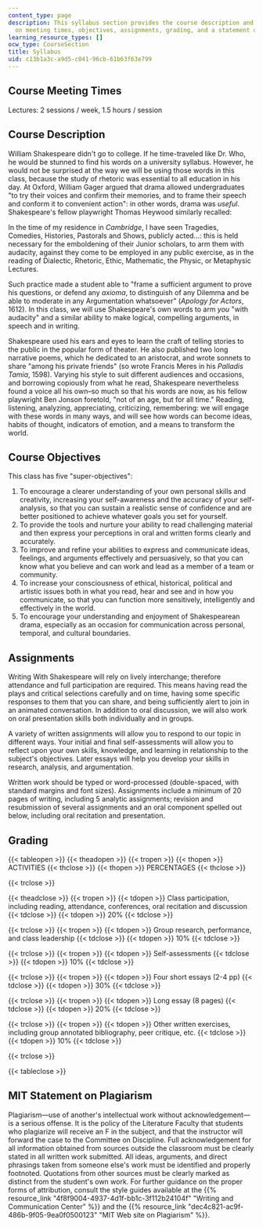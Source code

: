 ```yaml
---
content_type: page
description: This syllabus section provides the course description and information
  on meeting times, objectives, assignments, grading, and a statement on plagiarism.
learning_resource_types: []
ocw_type: CourseSection
title: Syllabus
uid: c13b1a3c-a9d5-c041-96cb-61b63f63e799
---
```


Course Meeting Times
--------------------

Lectures: 2 sessions / week, 1.5 hours / session

Course Description
------------------

William Shakespeare didn't go to college. If he time-traveled like Dr. Who, he would be stunned to find his words on a university syllabus. However, he would not be surprised at the way we will be using those words in this class, because the study of rhetoric was essential to all education in his day. At Oxford, William Gager argued that drama allowed undergraduates "to try their voices and confirm their memories, and to frame their speech and conform it to convenient action": in other words, drama was _useful_. Shakespeare's fellow playwright Thomas Heywood similarly recalled:

In the time of my residence in _Cambridge_, I have seen Tragedies, Comedies, Histories, Pastorals and Shows, publicly acted…: this is held necessary for the emboldening of their Junior scholars, to arm them with audacity, against they come to be employed in any public exercise, as in the reading of Dialectic, Rhetoric, Ethic, Mathematic, the Physic, or Metaphysic Lectures.

Such practice made a student able to "frame a sufficient argument to prove his questions, or defend any _axioma_, to distinguish of any Dilemma and be able to moderate in any Argumentation whatsoever" (_Apology for Actors_, 1612). In this class, we will use Shakespeare's own words to arm _you_ "with audacity" and a similar ability to make logical, compelling arguments, in speech and in writing.

Shakespeare used his ears and eyes to learn the craft of telling stories to the public in the popular form of theater. He also published two long narrative poems, which he dedicated to an aristocrat, and wrote sonnets to share "among his private friends" (so wrote Francis Meres in his _Palladis Tamia_, 1598). Varying his style to suit different audiences and occasions, and borrowing copiously from what he read, Shakespeare nevertheless found a voice all his own–so much so that his words are now, as his fellow playwright Ben Jonson foretold, "not of an age, but for all time." Reading, listening, analyzing, appreciating, criticizing, remembering: we will engage with these words in many ways, and will see how words can become ideas, habits of thought, indicators of emotion, and a means to transform the world.

Course Objectives
-----------------

This class has five "super-objectives":

1.  To encourage a clearer understanding of your own personal skills and creativity, increasing your self-awareness and the accuracy of your self-analysis, so that you can sustain a realistic sense of confidence and are better positioned to achieve whatever goals you set for yourself.
2.  To provide the tools and nurture your ability to read challenging material and then express your perceptions in oral and written forms clearly and accurately.
3.  To improve and refine your abilities to express and communicate ideas, feelings, and arguments effectively and persuasively, so that you can know what you believe and can work and lead as a member of a team or community.
4.  To increase your consciousness of ethical, historical, political and artistic issues both in what you read, hear and see and in how you communicate, so that you can function more sensitively, intelligently and effectively in the world.
5.  To encourage your understanding and enjoyment of Shakespearean drama, especially as an occasion for communication across personal, temporal, and cultural boundaries.

Assignments
-----------

Writing With Shakespeare will rely on lively interchange; therefore attendance and full participation are required. This means having read the plays and critical selections carefully and on time, having some specific responses to them that you can share, and being sufficiently alert to join in an animated conversation. In addition to oral discussion, we will also work on oral presentation skills both individually and in groups.

A variety of written assignments will allow you to respond to our topic in different ways. Your initial and final self-assessments will allow you to reflect upon your own skills, knowledge, and learning in relationship to the subject's objectives. Later essays will help you develop your skills in research, analysis, and argumentation.

Written work should be typed or word-processed (double-spaced, with standard margins and font sizes). Assignments include a minimum of 20 pages of writing, including 5 analytic assignments; revision and resubmission of several assignments and an oral component spelled out below, including oral recitation and presentation.

Grading
-------

{{< tableopen >}}
{{< theadopen >}}
{{< tropen >}}
{{< thopen >}}
ACTIVITIES
{{< thclose >}}
{{< thopen >}}
PERCENTAGES
{{< thclose >}}

{{< trclose >}}

{{< theadclose >}}
{{< tropen >}}
{{< tdopen >}}
Class participation, including reading, attendance, conferences, oral recitation and discussion
{{< tdclose >}}
{{< tdopen >}}
20%
{{< tdclose >}}

{{< trclose >}}
{{< tropen >}}
{{< tdopen >}}
Group research, performance, and class leadership
{{< tdclose >}}
{{< tdopen >}}
10%
{{< tdclose >}}

{{< trclose >}}
{{< tropen >}}
{{< tdopen >}}
Self-assessments
{{< tdclose >}}
{{< tdopen >}}
10%
{{< tdclose >}}

{{< trclose >}}
{{< tropen >}}
{{< tdopen >}}
Four short essays (2-4 pp)
{{< tdclose >}}
{{< tdopen >}}
30%
{{< tdclose >}}

{{< trclose >}}
{{< tropen >}}
{{< tdopen >}}
Long essay (8 pages)
{{< tdclose >}}
{{< tdopen >}}
20%
{{< tdclose >}}

{{< trclose >}}
{{< tropen >}}
{{< tdopen >}}
Other written exercises, including group annotated bibliography, peer critique, etc.
{{< tdclose >}}
{{< tdopen >}}
10%
{{< tdclose >}}

{{< trclose >}}

{{< tableclose >}}

MIT Statement on Plagiarism
---------------------------

Plagiarism—use of another's intellectual work without acknowledgement—is a serious offense. It is the policy of the Literature Faculty that students who plagiarize will receive an F in the subject, and that the instructor will forward the case to the Committee on Discipline. Full acknowledgement for all information obtained from sources outside the classroom must be clearly stated in all written work submitted. All ideas, arguments, and direct phrasings taken from someone else's work must be identified and properly footnoted. Quotations from other sources must be clearly marked as distinct from the student's own work. For further guidance on the proper forms of attribution, consult the style guides available at the {{% resource_link "4f8f9004-4937-4d1f-bb1c-3f112b24104f" "Writing and Communication Center" %}} and the {{% resource_link "dec4c821-ac9f-486b-9f05-9ea0f0500123" "MIT Web site on Plagiarism" %}}.
